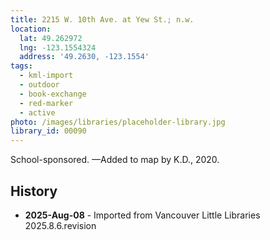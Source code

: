 ```yaml
---
title: 2215 W. 10th Ave. at Yew St.; n.w.
location:
  lat: 49.262972
  lng: -123.1554324
  address: '49.2630, -123.1554'
tags:
  - kml-import
  - outdoor
  - book-exchange
  - red-marker
  - active
photo: /images/libraries/placeholder-library.jpg
library_id: 00090
---
```

School-sponsored.
—Added to map by K.D., 2020.

## History
- **2025-Aug-08** - Imported from Vancouver Little Libraries 2025.8.6.revision
